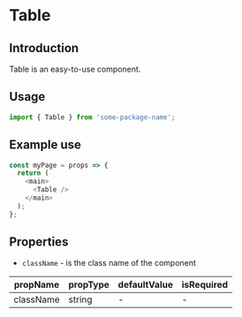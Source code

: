 # Table

<!-- STORY -->

## Introduction

Table is an easy-to-use component.

## Usage

```javascript
import { Table } from 'some-package-name';
```

## Example use

```javascript
const myPage = props => {
  return (
    <main>
      <Table />
    </main>
  );
};
```

## Properties

- `className` - is the class name of the component

| propName  | propType | defaultValue | isRequired |
| --------- | -------- | ------------ | ---------- |
| className | string   | -            | -          |
